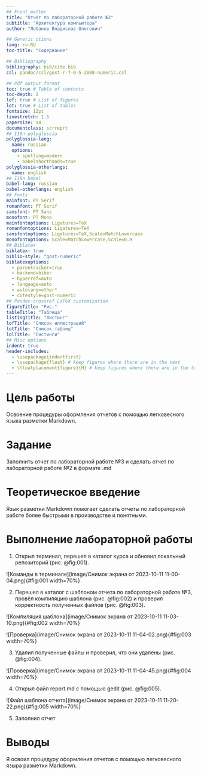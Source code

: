 ```yaml
---
## Front matter
title: "Отчёт по лабораторной работе №3"
subtitle: "Архитектура компьютера"
author: "Лобанов Владислав Олегович"

## Generic otions
lang: ru-RU
toc-title: "Содержание"

## Bibliography
bibliography: bib/cite.bib
csl: pandoc/csl/gost-r-7-0-5-2008-numeric.csl

## Pdf output format
toc: true # Table of contents
toc-depth: 2
lof: true # List of figures
lot: true # List of tables
fontsize: 12pt
linestretch: 1.5
papersize: a4
documentclass: scrreprt
## I18n polyglossia
polyglossia-lang:
  name: russian
  options:
	- spelling=modern
	- babelshorthands=true
polyglossia-otherlangs:
  name: english
## I18n babel
babel-lang: russian
babel-otherlangs: english
## Fonts
mainfont: PT Serif
romanfont: PT Serif
sansfont: PT Sans
monofont: PT Mono
mainfontoptions: Ligatures=TeX
romanfontoptions: Ligatures=TeX
sansfontoptions: Ligatures=TeX,Scale=MatchLowercase
monofontoptions: Scale=MatchLowercase,Scale=0.9
## Biblatex
biblatex: true
biblio-style: "gost-numeric"
biblatexoptions:
  - parentracker=true
  - backend=biber
  - hyperref=auto
  - language=auto
  - autolang=other*
  - citestyle=gost-numeric
## Pandoc-crossref LaTeX customization
figureTitle: "Рис."
tableTitle: "Таблица"
listingTitle: "Листинг"
lofTitle: "Список иллюстраций"
lotTitle: "Список таблиц"
lolTitle: "Листинги"
## Misc options
indent: true
header-includes:
  - \usepackage{indentfirst}
  - \usepackage{float} # keep figures where there are in the text
  - \floatplacement{figure}{H} # keep figures where there are in the text
---
```


# Цель работы

Освоение процедуры оформления отчетов с помощью легковесного языка разметки Markdown.

# Задание

Заполнить отчет по лабораторной работе №3 и сделать отчет по лабораторной работе №2 в формате .md

# Теоретическое введение

Язык разметки Markdown помогает сделать отчеты по лабораторной работе более быстрыми в производстве и понятными. 

# Выполнение лабораторной работы

1. Открыл терминал, перешел в каталог курса и обновил локальный репозиторий (рис. @fig:001).

![Команды в терминале](image/Снимок экрана от 2023-10-11 11-00-04.png){#fig:001 width=70%}

2. Перешел в каталог с шаблоном отчета по лабораторной работе №3, провёл компиляцию шаблона (рис. @fig:002) и проверил корректность полученных файлов (рис. @fig:003).

![Компиляция шаблона](image/Снимок экрана от 2023-10-11 11-03-10.png){#fig:002 width=70%}

![Проверка](image/Снимок экрана от 2023-10-11 11-04-02.png){#fig:003 width=70%}

3. Удалил полученные файлы и проверил, что они удалены (рис. @fig:004).

![Проверка](image/Снимок экрана от 2023-10-11 11-04-45.png){#fig:004 width=70%}

4. Открыл файл report.md с помощью gedit (рис. @fig:005).

![Файл шаблона отчета](image/Снимок экрана от 2023-10-11 11-20-22.png){#fig:005 width=70%}

5. Заполнил отчет

# Выводы

Я освоил процедуру оформления отчетов с помощью легковесного языра разметки Markdown.
